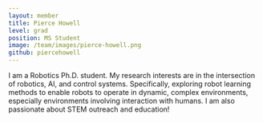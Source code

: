 ```yaml
---
layout: member
title: Pierce Howell
level: grad
position: MS Student
image: /team/images/pierce-howell.png
github: piercehowell
---
```




I am a Robotics Ph.D. student. My research interests are in the intersection of robotics, AI, and control systems. Specifically, exploring robot learning methods to enable robots to operate in dynamic, complex environments, especially environments involving interaction with humans. I am also passionate about STEM outreach and education!
